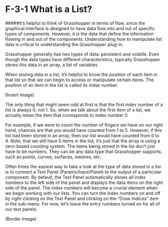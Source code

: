 # F-3-1 What is a List?

#####It’s helpful to think of Grasshopper in terms of flow, since the graphical interface is designed to have data flow into and out of specific types of components. However, it is the data that define the information flowing in and out of the components. Understanding how to manipulate list data is critical to understanding the Grasshopper plug-in.

Grasshopper generally has two types of data: persistent and volatile. Even
though the data types have different characteristics, typically Grasshopper
stores this data in an array, a list of variables.

When storing data in a list, it’s helpful to know the position of each item in that
list so that we can begin to access or manipulate certain items. The position of an
item in the list is called its index number.

(Insert Image)

The only thing that might seem odd at first is that the first index number of a list
is always 0; not 1. So, when we talk about the first item of a list, we actually mean
the item that corresponds to index number 0.

For example, if we were to count the number of fingers we have on our right
hand, chances are that you would have counted from 1 to 5. However, if this
list had been stored in an array, then our list would have counted from 0 to 4.
Note, that we still have 5 items in the list; it’s just that the array is using a zero-based
counting system. The items being stored in the list don’t just have to be
numbers. They can be any data type that Grasshopper supports, such as points,
curves, surfaces, meshes, etc.

Often times the easiest way to take a look at the type of data stored in a list
is to connect a Text Panel (Params/Input/Panel) to the output of a particular
component. By default, the Text Panel automatically shows all index numbers
to the left side of the panel and displays the data items on the right side of the
panel. The index numbers will become a crucial element when we begin working
with our lists. You can turn the index numbers on and off by right-clicking on the
Text Panel and clicking on the “Draw Indices” item in the sub-menu. For now, let’s
leave the entry numbers turned on for all of our text panels.

(Border Image)
